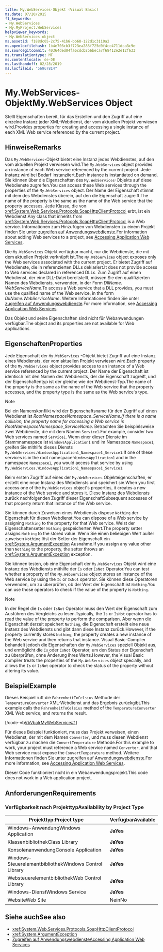 ```yaml
---
title: My.WebServices-Objekt (Visual Basic)
ms.date: 07/20/2015
f1_keywords:
- My.WebServices
- My.MyProject.WebServices
helpviewer_keywords:
- My.WebServices object
ms.assetid: f188dc05-2c75-41b6-bb68-122d1c3110a2
ms.openlocfilehash: 1b4e703cb3f723ea283f725d0f4ce4711dca3c9e
ms.sourcegitcommit: 40364ded04fa6cdcb2b6beca7f68412e2e12f633
ms.translationtype: MT
ms.contentlocale: de-DE
ms.lasthandoff: 02/28/2019
ms.locfileid: "56967814"
---
```

# <a name="mywebservices-object"></a><span data-ttu-id="f5dbe-102">My.WebServices-Objekt</span><span class="sxs-lookup"><span data-stu-id="f5dbe-102">My.WebServices Object</span></span>
<span data-ttu-id="f5dbe-103">Stellt Eigenschaften bereit, für das Erstellen und den Zugriff auf eine einzelne Instanz jeder XML-Webdienst, der vom aktuellen Projekt verwiesen wird.</span><span class="sxs-lookup"><span data-stu-id="f5dbe-103">Provides properties for creating and accessing a single instance of each XML Web service referenced by the current project.</span></span>  
  
## <a name="remarks"></a><span data-ttu-id="f5dbe-104">Hinweise</span><span class="sxs-lookup"><span data-stu-id="f5dbe-104">Remarks</span></span>  
 <span data-ttu-id="f5dbe-105">Das `My.WebServices`-Objekt bietet eine Instanz jedes Webdienstes, auf den vom aktuellen Projekt verwiesen wird.</span><span class="sxs-lookup"><span data-stu-id="f5dbe-105">The `My.WebServices` object provides an instance of each Web service referenced by the current project.</span></span> <span data-ttu-id="f5dbe-106">Jede Instanz wird bei Bedarf instanziiert.</span><span class="sxs-lookup"><span data-stu-id="f5dbe-106">Each instance is instantiated on demand.</span></span> <span data-ttu-id="f5dbe-107">Sie können über die Eigenschaften des `My.WebServices`-Objekts auf diese Webdienste zugreifen.</span><span class="sxs-lookup"><span data-stu-id="f5dbe-107">You can access these Web services through the properties of the `My.WebServices` object.</span></span> <span data-ttu-id="f5dbe-108">Der Name der Eigenschaft stimmt mit dem des Webdienstes überein, auf den die Eigenschaft zugreift.</span><span class="sxs-lookup"><span data-stu-id="f5dbe-108">The name of the property is the same as the name of the Web service that the property accesses.</span></span> <span data-ttu-id="f5dbe-109">Jede Klasse, die von <xref:System.Web.Services.Protocols.SoapHttpClientProtocol> erbt, ist ein Webdienst.</span><span class="sxs-lookup"><span data-stu-id="f5dbe-109">Any class that inherits from <xref:System.Web.Services.Protocols.SoapHttpClientProtocol> is a Web service.</span></span> <span data-ttu-id="f5dbe-110">Informationen zum Hinzufügen von Webdiensten zu einem Projekt finden Sie unter [zugreifen auf Anwendungswebdienste](../../../visual-basic/developing-apps/programming/accessing-application-web-services.md).</span><span class="sxs-lookup"><span data-stu-id="f5dbe-110">For information about adding Web services to a project, see [Accessing Application Web Services](../../../visual-basic/developing-apps/programming/accessing-application-web-services.md).</span></span>  
  
 <span data-ttu-id="f5dbe-111">Die `My.WebServices` Objekt verfügbar macht, nur die Webdienste, die mit dem aktuellen Projekt verknüpft ist.</span><span class="sxs-lookup"><span data-stu-id="f5dbe-111">The `My.WebServices` object exposes only the Web services associated with the current project.</span></span> <span data-ttu-id="f5dbe-112">Er bietet Zugriff auf Webdienste, die in referenzierten DLLs deklariert.</span><span class="sxs-lookup"><span data-stu-id="f5dbe-112">It does not provide access to Web services declared in referenced DLLs.</span></span> <span data-ttu-id="f5dbe-113">Zum Zugriff auf einen Webdienst, der eine DLL-Datei bereitstellt, müssen Sie den qualifizierten Namen des Webdiensts, verwenden, in der Form *DllName*. *WebServiceName*.</span><span class="sxs-lookup"><span data-stu-id="f5dbe-113">To access a Web service that a DLL provides, you must use the qualified name of the Web service, in the form *DllName*.*WebServiceName*.</span></span> <span data-ttu-id="f5dbe-114">Weitere Informationen finden Sie unter [zugreifen auf Anwendungswebdienste](../../../visual-basic/developing-apps/programming/accessing-application-web-services.md).</span><span class="sxs-lookup"><span data-stu-id="f5dbe-114">For more information, see [Accessing Application Web Services](../../../visual-basic/developing-apps/programming/accessing-application-web-services.md).</span></span>  
  
 <span data-ttu-id="f5dbe-115">Das Objekt und seine Eigenschaften sind nicht für Webanwendungen verfügbar.</span><span class="sxs-lookup"><span data-stu-id="f5dbe-115">The object and its properties are not available for Web applications.</span></span>  
  
## <a name="properties"></a><span data-ttu-id="f5dbe-116">Eigenschaften</span><span class="sxs-lookup"><span data-stu-id="f5dbe-116">Properties</span></span>  
 <span data-ttu-id="f5dbe-117">Jede Eigenschaft der `My.WebServices` -Objekt bietet Zugriff auf eine Instanz eines Webdiensts, der vom aktuellen Projekt verwiesen wird.</span><span class="sxs-lookup"><span data-stu-id="f5dbe-117">Each property of the `My.WebServices` object provides access to an instance of a Web service referenced by the current project.</span></span> <span data-ttu-id="f5dbe-118">Der Name der Eigenschaft ist identisch mit den Namen des Webdiensts, der die Eigenschaft zugreift, und der Eigenschaftentyp ist der gleiche wie der Webdienst-Typ.</span><span class="sxs-lookup"><span data-stu-id="f5dbe-118">The name of the property is the same as the name of the Web service that the property accesses, and the property type is the same as the Web service's type.</span></span>  
  
> [!NOTE]
>  <span data-ttu-id="f5dbe-119">Bei ein Namenskonflikt wird der Eigenschaftsname für den Zugriff auf einen Webdienst ist *RootNamespace*_*Namespace*\_*ServiceName*.</span><span class="sxs-lookup"><span data-stu-id="f5dbe-119">If there is a name collision, the property name for accessing a Web service is *RootNamespace*_*Namespace*\_*ServiceName*.</span></span> <span data-ttu-id="f5dbe-120">Betrachten Sie beispielsweise zwei Webdienste, die mit dem Namen `Service1`.</span><span class="sxs-lookup"><span data-stu-id="f5dbe-120">For example, consider two Web services named `Service1`.</span></span> <span data-ttu-id="f5dbe-121">Wenn einer dieser Dienste im Stammnamespace ist `WindowsApplication1` und im Namespace `Namespace1`, greifen Sie mithilfe dieses Diensts `My.WebServices.WindowsApplication1_Namespace1_Service1`.</span><span class="sxs-lookup"><span data-stu-id="f5dbe-121">If one of these services is in the root namespace `WindowsApplication1` and in the namespace `Namespace1`, you would access that service by using `My.WebServices.WindowsApplication1_Namespace1_Service1`.</span></span>  
  
 <span data-ttu-id="f5dbe-122">Beim ersten Zugriff auf eines der `My.WebServices` Objekteigenschaften, er erstellt eine neue Instanz des Webdiensts und speichert sie.</span><span class="sxs-lookup"><span data-stu-id="f5dbe-122">When you first access one of the `My.WebServices` object's properties, it creates a new instance of the Web service and stores it.</span></span> <span data-ttu-id="f5dbe-123">Diese Instanz des Webdiensts zurück nachfolgenden Zugriff dieser Eigenschaft</span><span class="sxs-lookup"><span data-stu-id="f5dbe-123">Subsequent accesses of that property return that instance of the Web service.</span></span>  
  
 <span data-ttu-id="f5dbe-124">Sie können durch Zuweisen eines Webdiensts dispose `Nothing` der Eigenschaft für diesen Webdienst.</span><span class="sxs-lookup"><span data-stu-id="f5dbe-124">You can dispose of a Web service by assigning `Nothing` to the property for that Web service.</span></span> <span data-ttu-id="f5dbe-125">Weist der Eigenschaftensetter `Nothing` gespeicherten Wert.</span><span class="sxs-lookup"><span data-stu-id="f5dbe-125">The property setter assigns `Nothing` to the stored value.</span></span> <span data-ttu-id="f5dbe-126">Wenn Sie einen beliebigen Wert außer zuweisen `Nothing` löst der Setter der Eigenschaft ein <xref:System.ArgumentException> Ausnahme.</span><span class="sxs-lookup"><span data-stu-id="f5dbe-126">If you assign any value other than `Nothing` to the property, the setter throws an <xref:System.ArgumentException> exception.</span></span>  
  
 <span data-ttu-id="f5dbe-127">Sie können testen, ob eine Eigenschaft der `My.WebServices` Objekt wird eine Instanz des Webdiensts mithilfe der `Is` oder `IsNot` Operator.</span><span class="sxs-lookup"><span data-stu-id="f5dbe-127">You can test whether a property of the `My.WebServices` object stores an instance of the Web service by using the `Is` or `IsNot` operator.</span></span> <span data-ttu-id="f5dbe-128">Sie können diese Operatoren verwenden, um zu überprüfen, ob der Wert der Eigenschaft ist `Nothing`.</span><span class="sxs-lookup"><span data-stu-id="f5dbe-128">You can use those operators to check if the value of the property is `Nothing`.</span></span>  
  
> [!NOTE]
>  <span data-ttu-id="f5dbe-129">In der Regel die `Is` oder `IsNot` Operator muss den Wert der Eigenschaft zum Ausführen des Vergleichs zu lesen.</span><span class="sxs-lookup"><span data-stu-id="f5dbe-129">Typically, the `Is` or `IsNot` operator has to read the value of the property to perform the comparison.</span></span> <span data-ttu-id="f5dbe-130">Aber wenn die Eigenschaft derzeit speichert `Nothing`, die Eigenschaft erstellt eine neue Instanz des Webdiensts und gibt dann diese Instanz zurück.</span><span class="sxs-lookup"><span data-stu-id="f5dbe-130">However, if the property currently stores `Nothing`, the property creates a new instance of the Web service and then returns that instance.</span></span> <span data-ttu-id="f5dbe-131">Visual Basic-Compiler behandelt jedoch die Eigenschaften der `My.WebServices` speziell Objekt aus, und ermöglicht die `Is` oder `IsNot` Operator, um den Status der Eigenschaft zu überprüfen, ohne Änderung ihres Werts.</span><span class="sxs-lookup"><span data-stu-id="f5dbe-131">However, the Visual Basic compiler treats the properties of the `My.WebServices` object specially, and allows the `Is` or `IsNot` operator to check the status of the property without altering its value.</span></span>  
  
## <a name="example"></a><span data-ttu-id="f5dbe-132">Beispiel</span><span class="sxs-lookup"><span data-stu-id="f5dbe-132">Example</span></span>  
 <span data-ttu-id="f5dbe-133">Dieses Beispiel ruft die `FahrenheitToCelsius` Methode der `TemperatureConverter` XML-Webdienst und das Ergebnis zurückgibt.</span><span class="sxs-lookup"><span data-stu-id="f5dbe-133">This example calls the `FahrenheitToCelsius` method of the `TemperatureConverter` XML Web service, and returns the result.</span></span>  
  
 [!code-vb[VbVbalrMyWebService#1](~/samples/snippets/visualbasic/VS_Snippets_VBCSharp/VbVbalrMyWebService/VB/Form1.vb#1)]  
  
 <span data-ttu-id="f5dbe-134">Für dieses Beispiel funktioniert, muss das Projekt verweisen, einen Webdienst, der mit dem Namen `Converter`, und muss diesen Webdienst verfügbar zu machen die `ConvertTemperature` Methode.</span><span class="sxs-lookup"><span data-stu-id="f5dbe-134">For this example to work, your project must reference a Web service named `Converter`, and that Web service must expose the `ConvertTemperature` method.</span></span> <span data-ttu-id="f5dbe-135">Weitere Informationen finden Sie unter [zugreifen auf Anwendungswebdienste](../../../visual-basic/developing-apps/programming/accessing-application-web-services.md).</span><span class="sxs-lookup"><span data-stu-id="f5dbe-135">For more information, see [Accessing Application Web Services](../../../visual-basic/developing-apps/programming/accessing-application-web-services.md).</span></span>  
  
 <span data-ttu-id="f5dbe-136">Dieser Code funktioniert nicht in ein Webanwendungsprojekt.</span><span class="sxs-lookup"><span data-stu-id="f5dbe-136">This code does not work in a Web application project.</span></span>  
  
## <a name="requirements"></a><span data-ttu-id="f5dbe-137">Anforderungen</span><span class="sxs-lookup"><span data-stu-id="f5dbe-137">Requirements</span></span>  
  
### <a name="availability-by-project-type"></a><span data-ttu-id="f5dbe-138">Verfügbarkeit nach Projekttyp</span><span class="sxs-lookup"><span data-stu-id="f5dbe-138">Availability by Project Type</span></span>  
  
|<span data-ttu-id="f5dbe-139">Projekttyp:</span><span class="sxs-lookup"><span data-stu-id="f5dbe-139">Project type</span></span>|<span data-ttu-id="f5dbe-140">Verfügbar</span><span class="sxs-lookup"><span data-stu-id="f5dbe-140">Available</span></span>|  
|---|---|  
|<span data-ttu-id="f5dbe-141">Windows-Anwendung</span><span class="sxs-lookup"><span data-stu-id="f5dbe-141">Windows Application</span></span>|<span data-ttu-id="f5dbe-142">**Ja**</span><span class="sxs-lookup"><span data-stu-id="f5dbe-142">**Yes**</span></span>|  
|<span data-ttu-id="f5dbe-143">Klassenbibliothek</span><span class="sxs-lookup"><span data-stu-id="f5dbe-143">Class Library</span></span>|<span data-ttu-id="f5dbe-144">**Ja**</span><span class="sxs-lookup"><span data-stu-id="f5dbe-144">**Yes**</span></span>|  
|<span data-ttu-id="f5dbe-145">Konsolenanwendung</span><span class="sxs-lookup"><span data-stu-id="f5dbe-145">Console Application</span></span>|<span data-ttu-id="f5dbe-146">**Ja**</span><span class="sxs-lookup"><span data-stu-id="f5dbe-146">**Yes**</span></span>|  
|<span data-ttu-id="f5dbe-147">Windows-Steuerelementbibliothek</span><span class="sxs-lookup"><span data-stu-id="f5dbe-147">Windows Control Library</span></span>|<span data-ttu-id="f5dbe-148">**Ja**</span><span class="sxs-lookup"><span data-stu-id="f5dbe-148">**Yes**</span></span>|  
|<span data-ttu-id="f5dbe-149">Websteuerelementbibliothek</span><span class="sxs-lookup"><span data-stu-id="f5dbe-149">Web Control Library</span></span>|<span data-ttu-id="f5dbe-150">**Ja**</span><span class="sxs-lookup"><span data-stu-id="f5dbe-150">**Yes**</span></span>|  
|<span data-ttu-id="f5dbe-151">Windows-Dienst</span><span class="sxs-lookup"><span data-stu-id="f5dbe-151">Windows Service</span></span>|<span data-ttu-id="f5dbe-152">**Ja**</span><span class="sxs-lookup"><span data-stu-id="f5dbe-152">**Yes**</span></span>|  
|<span data-ttu-id="f5dbe-153">Website</span><span class="sxs-lookup"><span data-stu-id="f5dbe-153">Web Site</span></span>|<span data-ttu-id="f5dbe-154">Nein</span><span class="sxs-lookup"><span data-stu-id="f5dbe-154">No</span></span>|  
  
## <a name="see-also"></a><span data-ttu-id="f5dbe-155">Siehe auch</span><span class="sxs-lookup"><span data-stu-id="f5dbe-155">See also</span></span>
- <xref:System.Web.Services.Protocols.SoapHttpClientProtocol>
- <xref:System.ArgumentException>
- [<span data-ttu-id="f5dbe-156">Zugreifen auf Anwendungswebdienste</span><span class="sxs-lookup"><span data-stu-id="f5dbe-156">Accessing Application Web Services</span></span>](../../../visual-basic/developing-apps/programming/accessing-application-web-services.md)
